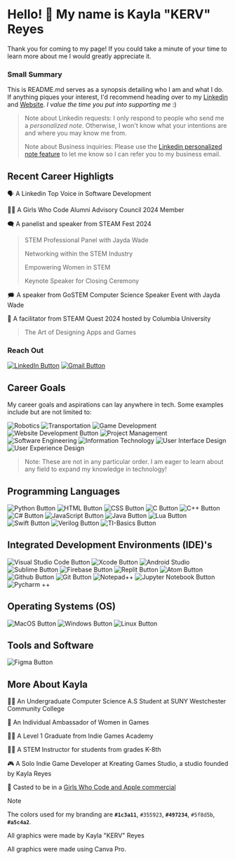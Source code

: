 # Hello! 👋 My name is Kayla "KERV" Reyes

Thank you for coming to my page! If you could take a minute of your time to learn more about me I would greatly appreciate it. 

### Small Summary

This is README.md serves as a synopsis detailing who I am and what I do. If anything piques your interest, I'd recommend heading over to my [Linkedin](https://www.linkedin.com/in/kaylaereyes) and [Website](https://www.kervart.co/). <i>I value the time you put into supporting me</i> :) 

> Note about Linkedin requests: I only respond to people who send me a <i>personalized note</i>. Otherwise, I won't know what your intentions are and where you may know me from.
>
> Note about Business inquiries: Please use the [Linkedin personalized note feature](https://www.linkedin.com/help/linkedin/answer/a563153) to let me know so I can refer you to my business email.

## Recent Career Highligts

🗣 A Linkedin Top Voice in Software Development

🦸‍♀️ A Girls Who Code Alumni Advisory Council 2024 Member

🗨 A panelist and speaker from STEAM Fest 2024

> STEM Professional Panel with Jayda Wade
> 
> Networking within the STEM Industry
> 
> Empowering Women in STEM
> 
> Keynote Speaker for Closing Ceremony

🗯 A speaker from GoSTEM Computer Science Speaker Event with Jayda Wade

👥 A facilitator from STEAM Quest 2024 hosted by Columbia University

>The Art of Designing Apps and Games

### Reach Out

[![LinkedIn Button](https://github.com/kreyes21/KaylaKERVReyes/assets/105475276/f9f10cc9-490d-49a4-9444-1c45568c4275)](https://www.linkedin.com/in/kaylaereyes)
[![Gmail Button](https://github.com/kreyes21/KaylaKERVReyes/assets/105475276/6913768e-3c4c-4d4e-b4a1-cc863b7b6a82)](mailto:kaylakervreyes@gmail.com)

## Career Goals

My career goals and aspirations can lay anywhere in tech. Some examples include but are not limited to:

<!-- ★ Robotics
★ Transportation
★ Game Development
★ Project Management
★ Software Engineering
★ Information Technology
★ User Interface
★ User Experience Design -->

![Robotics](https://github.com/kreyes21/KaylaKERVReyes/assets/105475276/325bf147-e339-4711-9245-6b196831f71b)
![Transportation](https://github.com/kreyes21/KaylaKERVReyes/assets/105475276/d0fed9c4-8f80-4390-96d5-b277b86b646c)
![Game Development](https://github.com/kreyes21/KaylaKERVReyes/assets/105475276/1f60b626-1936-4942-b4f5-68fdc8aaf988)
![Website Development Button](https://github.com/kreyes21/KaylaKERVReyes/assets/105475276/7ade04d8-bafc-4f3d-93b0-c3b34b7b5d9e)
![Project Management](https://github.com/kreyes21/KaylaKERVReyes/assets/105475276/92da242e-cadb-4a00-8945-df78811bcbc6)
![Software Engineering](https://github.com/kreyes21/KaylaKERVReyes/assets/105475276/fff43d1c-9bcb-4cab-9c08-b2c71c5fbcb2)
![Information Technology](https://github.com/kreyes21/KaylaKERVReyes/assets/105475276/ce68508f-2c2f-43c9-a118-16c4d327dfba)
![User Interface Design](https://github.com/kreyes21/KaylaKERVReyes/assets/105475276/2deb4669-bdd7-4f84-97de-36ada0418e72)
![User Experience Design](https://github.com/kreyes21/KaylaKERVReyes/assets/105475276/9b43bf10-db59-4aa0-b552-f763bf50f303)

> Note: These are not in any particular order. I am eager to learn about any field to expand my knowledge in technology!

## Programming Languages
![Python Button](https://github.com/kreyes21/KaylaKERVReyes/assets/105475276/b0b406de-4ad2-4097-945c-eab41b72dffd)
![HTML Button](https://github.com/kreyes21/KaylaKERVReyes/assets/105475276/e43bbe26-3f56-4cf4-8f53-62273048171c)
![CSS Button](https://github.com/kreyes21/KaylaKERVReyes/assets/105475276/2ba3c9c9-e8dd-496b-8234-3a2a9e875935)
![C Button](https://github.com/kreyes21/KaylaKERVReyes/assets/105475276/ed5dee9e-7f63-4b94-b03b-88925b00a281)
![C++ Button](https://github.com/kreyes21/KaylaKERVReyes/assets/105475276/9adf2870-850c-4c24-a727-b349e0a8c23d)
![C# Button](https://github.com/kreyes21/KaylaKERVReyes/assets/105475276/bc2b70be-5116-4aa4-9341-38f09455727a)
![JavaScript Button](https://github.com/kreyes21/KaylaKERVReyes/assets/105475276/8e77c22b-e17d-4ca2-a3c7-921f64446df8)
![Java Button](https://github.com/kreyes21/KaylaKERVReyes/assets/105475276/4bdae453-4346-4285-8346-9f7debbd4d7a)
![Lua Button](https://github.com/kreyes21/KaylaKERVReyes/assets/105475276/4f6270f3-8aff-4736-9246-fed5bf9666ee)
![Swift Button](https://github.com/kreyes21/KaylaKERVReyes/assets/105475276/ca7419d0-fce7-49f5-98b8-89b75384d2a5)
![Verilog Button](https://github.com/kreyes21/KaylaKERVReyes/assets/105475276/ceada90d-c318-4d15-a370-bea336343237)
![TI-Basics Button](https://github.com/kreyes21/KaylaKERVReyes/assets/105475276/9cf57e94-bbe4-4766-a00d-7b5cceac22fa)

## Integrated Development Environments (IDE)'s

![Visual Studio Code Button](https://github.com/kreyes21/KaylaKERVReyes/assets/105475276/42c06c5b-045f-40e2-b8bd-0850dce32957)
![Xcode Button](https://github.com/kreyes21/KaylaKERVReyes/assets/105475276/4198d132-3863-4148-aecb-111b475278c3)
![Android Studio](https://github.com/kreyes21/KaylaKERVReyes/assets/105475276/ef46583a-5c70-4aa1-999b-4c1b889c6276)
![Sublime Button](https://github.com/kreyes21/KaylaKERVReyes/assets/105475276/8176212a-ec24-49df-a165-5e65d857c5e8)
![Firebase Button](https://github.com/kreyes21/KaylaKERVReyes/assets/105475276/c0f7a212-956c-4d37-964f-05091d27726f)
![Replit Button](https://github.com/kreyes21/KaylaKERVReyes/assets/105475276/2c92226d-d439-4d90-915c-e21d617a468d)
![Atom Button](https://github.com/kreyes21/KaylaKERVReyes/assets/105475276/f01a1d1f-d7b2-4046-8d4c-3bf9e901a150)
![Github Button](https://github.com/kreyes21/KaylaKERVReyes/assets/105475276/bd60c638-7db8-405f-9c56-04085abe9fe1)
![Git Button](https://github.com/kreyes21/KaylaKERVReyes/assets/105475276/e372e323-76b6-4302-9326-98431e565730)
![Notepad++](https://github.com/kreyes21/KaylaKERVReyes/assets/105475276/71d60611-c218-4c79-a425-21a48aac3b1f)
![Jupyter Notebook Button](https://github.com/kreyes21/KaylaKERVReyes/assets/105475276/4f119e6b-aaed-4d7f-98fa-296f69ca4a82)
![Pycharm ++](https://github.com/kreyes21/KaylaKERVReyes/assets/105475276/fa6ce176-e525-4453-8b29-2a263e732334)


## Operating Systems (OS)

![MacOS Button](https://github.com/kreyes21/KaylaKERVReyes/assets/105475276/e673ee62-b0b9-4076-ac07-804f2f3acf7b)
![Windows Button](https://github.com/kreyes21/KaylaKERVReyes/assets/105475276/7723d6e3-13a3-4970-821e-b33a989ed56e)
![Linux Button](https://github.com/kreyes21/KaylaKERVReyes/assets/105475276/d0bc7ba9-dc04-4cb2-9336-22033a7d1a6e)

## Tools and Software

![Figma Button](https://github.com/kreyes21/KaylaKERVReyes/assets/105475276/4904b0bb-2e12-46a2-9bf7-bbfe297f09ab)

## More About Kayla

👩‍💻 An Undergraduate Computer Science A.S Student at SUNY Westchester Community College

👤 An Individual Ambassador of Women in Games

👩‍🎓 A Level 1 Graduate from Indie Games Academy

👩‍🏫 A STEM Instructor for students from grades K-8th

🎮 A Solo Indie Game Developer at Kreating Games Studio, a studio founded by Kayla Reyes

🎥 Casted to be in a [Girls Who Code and Apple commercial](https://youtu.be/edpJev-jyx4?si=kJGaNqyqRbsWTTPf&t=65)

> [!NOTE]
> The colors used for my branding are <b>`#1c3a11`</b>, `#355923`, <b>`#497234`</b>, `#5f8d5b`, <b>`#a5c4a2`</b>.
>
> All graphics were made by Kayla "KERV" Reyes
> 
> All graphics were made using Canva Pro.
> 
